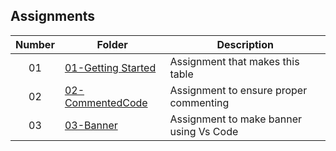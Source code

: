 ## Assignments

| Number | Folder | Description |
| :----: | ------ | ----------- |
| 01     |[ 01-Getting Started ](Assignments/)|Assignment that makes this table|
| 02     |[ 02-CommentedCode ](/Assignments/02-CommentedCode)|Assignment to ensure proper commenting|
| 03     |[ 03-Banner ](Assignments/03-BannerPage)|Assignment to make banner using Vs Code|


